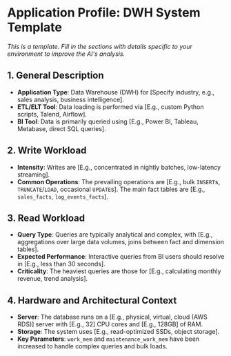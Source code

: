 # Application Profile: DWH System Template

_This is a template. Fill in the sections with details specific to your environment to improve the AI's analysis._

## 1. General Description

- **Application Type**: Data Warehouse (DWH) for [Specify industry, e.g., sales analysis, business intelligence].
- **ETL/ELT Tool**: Data loading is performed via [E.g., custom Python scripts, Talend, Airflow].
- **BI Tool**: Data is primarily queried using [E.g., Power BI, Tableau, Metabase, direct SQL queries].

## 2. Write Workload

- **Intensity**: Writes are [E.g., concentrated in nightly batches, low-latency streaming].
- **Common Operations**: The prevailing operations are [E.g., bulk `INSERT`s, `TRUNCATE`/`LOAD`, occasional `UPDATE`s]. The main fact tables are [E.g., `sales_facts`, `log_events_facts`].

## 3. Read Workload

- **Query Type**: Queries are typically analytical and complex, with [E.g., aggregations over large data volumes, joins between fact and dimension tables].
- **Expected Performance**: Interactive queries from BI users should resolve in [E.g., less than 30 seconds].
- **Criticality**: The heaviest queries are those for [E.g., calculating monthly revenue, trend analysis].

## 4. Hardware and Architectural Context

- **Server**: The database runs on a [E.g., physical, virtual, cloud (AWS RDS)] server with [E.g., 32] CPU cores and [E.g., 128GB] of RAM.
- **Storage**: The system uses [E.g., read-optimized SSDs, object storage].
- **Key Parameters**: `work_mem` and `maintenance_work_mem` have been increased to handle complex queries and bulk loads.
